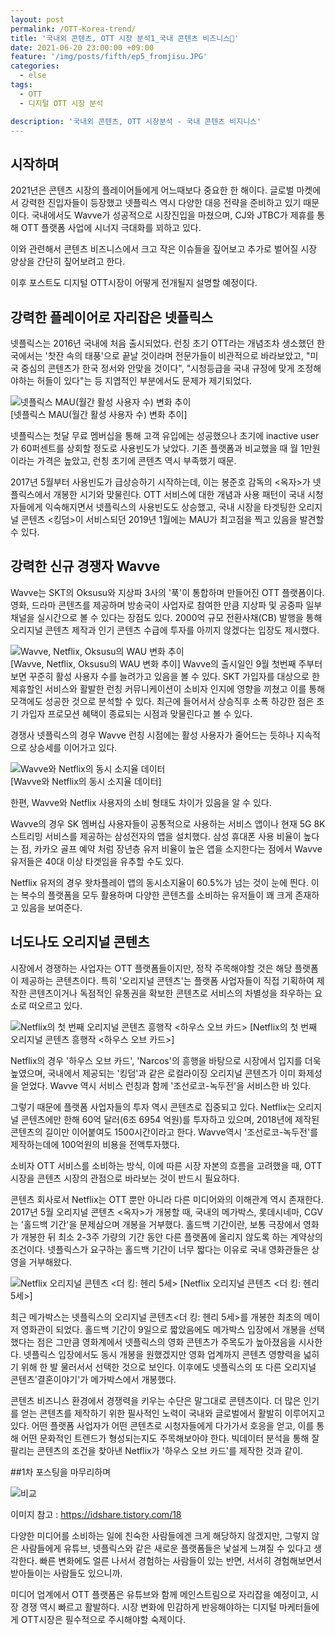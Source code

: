 ```yaml
---
layout: post
permalink: /OTT-Korea-trend/
title: '국내외 콘텐츠, OTT 시장 분석1_국내 콘텐츠 비즈니스🎥‍'
date: 2021-06-20 23:00:00 +09:00
feature: '/img/posts/fifth/ep5_fromjisu.JPG'
categories:
  - else
tags:
  - OTT
  - 디지털 OTT 시장 분석

description: '국내외 콘텐츠, OTT 시장분석 - 국내 콘텐츠 비지니스'
---
```


## 시작하며


2021년은 콘텐츠 시장의 플레이어들에게 어느때보다 중요한 한 해이다. 글로벌 마켓에서 강력한 진입자들이 등장했고 넷플릭스 역시 다양한 대응 전략을 준비하고 있기 때문이다. 국내에서도 Wavve가 성공적으로 시장진입을 마쳤으며, CJ와 JTBC가 제휴를 통해 OTT 플랫폼 사업에 시너지 극대화를 꾀하고 있다.

이와 관련해서 콘텐츠 비즈니스에서 크고 작은 이슈들을 짚어보고 추가로 벌어질 시장 양상을 간단히 짚어보려고 한다.

이후 포스트도 디지털 OTT시장이 어떻게 전개될지 설명할 예정이다.

## 강력한 플레이어로 자리잡은 넷플릭스

 넷플릭스는 2016년 국내에 처음 출시되었다. 런칭 초기 OTT라는 개념조차 생소했던 한국에서는 '찻잔 속의 태풍'으로 끝날 것이라며 전문가들이 비관적으로 바라보았고, "미국 중심의 콘텐츠가 한국 정서와 안맞을 것이다", "시청등급을 국내 규정에 맞게 조정해야하는 허들이 있다"는 등 지엽적인 부분에서도 문제가 제기되었다.



![넷플릭스 MAU(월간 활성 사용자 수) 변화 추이](/img/posts/fifth/netflix.JPG)  
[넷플릭스 MAU(월간 활성 사용자 수) 변화 추이]

넷플릭스는 첫달 무료 멤버십을 통해 고객 유입에는 성공했으나 초기에 inactive user가 60퍼센트를 상회할 정도로 사용빈도가 낮았다. 기존 플랫폼과 비교했을 때 월 1만원이라는 가격은 높았고, 런칭 초기에 콘텐츠 역시 부족했기 때문.


2017년 5월부터 사용빈도가 급상승하기 시작하는데, 이는 봉준호 감독의 <옥자>가 넷플릭스에서 개봉한 시기와 맞물린다. OTT 서비스에 대한 개념과 사용 패턴이 국내 시청자들에게 익숙해지면서 넷플릭스의 사용빈도도 상승했고, 국내 시장을 타겟팅한 오리지널 콘텐츠 <킹덤>이 서비스되던 2019년 1월에는 MAU가 최고점을 찍고 있음을 발견할 수 있다.  


## 강력한 신규 경쟁자 Wavve
Wavve는 SKT의 Oksusu와 지상파 3사의 '푹'이 통합하며 만들어진 OTT 플랫폼이다. 영화, 드라마 콘텐츠를 제공하며 방송국이 사업자로 참여한 만큼 지상파 및 공중파 일부 채널을 실시간으로 볼 수 있다는 장점도 있다. 2000억 규모 전환사채(CB) 발행을 통해 오리지널 콘텐츠 제작과 인기 콘텐츠 수급에 투자를 아끼지 않겠다는 입장도 제시했다.

![Wavve, Netflix, Oksusu의 WAU 변화 추이](/img/posts/fifth/wave.JPG)   
[Wavve, Netflix, Oksusu의 WAU 변화 추이]
Wavve의 출시일인 9월 첫번째 주부터 보면 꾸준히 활성 사용자 수를 늘려가고 있음을 볼 수 있다. SKT 가입자를 대상으로 한 제휴할인 서비스와 활발한 런칭 커뮤니케이션이 소비자 인지에 영향을 끼쳤고 이를 통해 모객에도 성공한 것으로 분석할 수 있다. 최근에 들어서서 상승직후 소폭 하강한 점은 초기 가입자 프로모션 혜택이 종료되는 시점과 맞물린다고 볼 수 있다.

경쟁사 넷플릭스의 경우 Wavve 런칭 시점에는 활성 사용자가 줄어드는 듯하나 지속적으로 상승세를 이어가고 있다.

![Wavve와 Netflix의 동시 소지율 데이터](/img/posts/fifth/data.JPG)  
[Wavve와 Netflix의 동시 소지율 데이터]

한편, Wavve와 Netflix 사용자의 소비 형태도 차이가 있음을 알 수 있다.

Wavve의 경우 SK 멤버십 사용자들이 공통적으로 사용하는 서비스 앱이나 현재 5G 8K 스트리밍 서비스를 제공하는 삼성전자의 앱을 설치했다. 삼성 휴대폰 사용 비율이 높다는 점, 카카오 골프 예약 처럼 장년층 유저 비율이 높은 앱을 소지한다는 점에서 Wavve 유저들은 40대 이상 타겟임을 유추할 수도 있다.

Netflix 유저의 경우 왓차플레이 앱의 동시소지율이 60.5%가 넘는 것이 눈에 띈다. 이는 복수의 플랫폼을 모두 활용하며 다양한 콘텐츠를 소비하는 유저들이 꽤 크게 존재하고 있음을 보여준다.

## 너도나도 오리지널 콘텐츠

시장에서 경쟁하는 사업자는 OTT 플랫폼들이지만, 정작 주목해야할 것은 해당 플랫폼이 제공하는 콘텐츠이다. 특히 '오리지널 콘텐츠'는 플랫폼 사업자들이 직접 기획하여 제작한 콘텐츠이거나 독점적인 유통권을 확보한 콘텐츠로 서비스의 차별성을 좌우하는 요소로 떠오르고 있다.

![Netflix의 첫 번째 오리지널 콘텐츠 흥행작 <하우스 오브 카드>](/img/posts/fifth/houseofcard.JPG)
[Netflix의 첫 번째 오리지널 콘텐츠 흥행작 <하우스 오브 카드>]

Netflix의 경우 '하우스 오브 카드', 'Narcos'의 흥행을 바탕으로 시장에서 입지를 더욱 높였으며, 국내에서 제공되는 '킹덤'과 같은 로컬라이징 오리지널 콘텐츠가 이미 화제성을 얻었다. Wavve 역시 서비스 런칭과 함께 '조선로코-녹두전'을 서비스한 바 있다.


그렇기 때문에 플랫폼 사업자들의 투자 역시 콘텐츠로 집중되고 있다. Netflix는 오리지널 콘텐츠에만 한해 60억 달러(6조 6954 억원)를 투자하고 있으며, 2018년에 제작된 콘텐츠의 길이만 이어붙여도 1500시간이라고 한다. Wavve역시 '조선로코-녹두전'를 제작하는데에 100억원의 비용을 전액투자했다.

소비자 OTT 서비스를 소비하는 방식, 이에 따른 시장 자본의 흐름을 고려했을 때, OTT 시장을 콘텐츠 시장의 관점으로 바라보는 것이 반드시 필요하다.


콘텐츠 회사로서 Netflix는 OTT 뿐만 아니라 다른 미디어와의 이해관계 역시 존재한다. 2017년 5월 오리지널 콘텐츠 <옥자>가 개봉할 때, 국내의 메가박스, 롯데시네마, CGV는 '홀드백 기간'을 문제삼으며 개봉을 거부했다. 홀드백 기간이란, 보통 극장에서 영화가 개봉한 뒤 최소 2-3주 가량의 기간 동안 다른 플랫폼에 올리지 않도록 하는 계약상의 조건이다. 넷플릭스가 요구하는 홀드백 기간이 너무 짧다는 이유로 국내 영화관들은 상영을 거부해왔다.

![Netflix 오리지널 콘텐츠 <더 킹: 헨리 5세>](/img/posts/fifth/theking.JPG)
[Netflix 오리지널 콘텐츠 <더 킹: 헨리 5세>]

최근 메가박스는 넷플릭스의 오리지널 콘텐츠<더 킹: 헨리 5세>를 개봉한 최초의 메이저 영화관이 되었다. 홀드백 기간이 9일으로 짧았음에도 메가박스 입장에서 개봉을 선택했다는 점은 그만큼 영화계에서 넷플릭스의 영화 콘텐츠가 주목도가 높아졌음을 시사한다. 넷플릭스 입장에서도 동시 개봉을 원했겠지만 영화 업계까지 콘텐츠 영향력을 넓히기 위해 한 발 물러서서 선택한 것으로 보인다. 이후에도 넷플릭스의 또 다른 오리지널 콘텐츠'결혼이야기'가 메가박스에서 개봉했다.



콘텐츠 비즈니스 환경에서 경쟁력을 키우는 수단은 말그대로 콘텐츠이다. 더 많은 인기를 얻는 콘텐츠를 제작하기 위한 필사적인 노력이 국내와 글로벌에서 활발히 이루어지고 있다. 어떤 플랫폼 사업자가 어떤 콘텐츠로 시청자들에게 다가가서 호응을 얻고, 이를 통해 어떤 문화적인 트렌드가 형성되는지도 주목해보아야 한다. 빅데이터 분석을 통해 잘팔리는 콘텐츠의 조건을 찾아낸 Netflix가 '하우스 오브 카드'를 제작한 것과 같이.

##1차 포스팅을 마무리하며

![비교](/img/posts/fifth/platform.JPG) 



 이미지 참고 : https://idshare.tistory.com/18

 다양한 미디어를 소비하는 일에 친숙한 사람들에겐 크게 해당하지 않겠지만, 그렇지 않은 사람들에게 유튜브, 넷플릭스와 같은 새로운 플랫폼들은 낯설게 느껴질 수 있다고 생각한다. 빠른 변화에도 얼른 나서서 경험하는 사람들이 있는 반면, 서서히 경험해보면서 받아들이는 사람들도 있으니까.

미디어 업계에서 OTT 플랫폼은 유튜브와 함께 메인스트림으로 자리잡을 예정이고, 시장 경쟁 역시 빠르고 활발하다. 시장 변화에 민감하게 반응해야하는 디지털 마케터들에게 OTT시장은 필수적으로 주시해야할 숙제이다.

